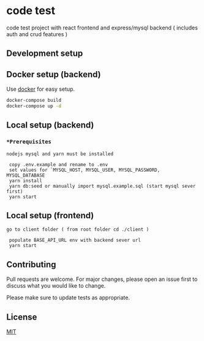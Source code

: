 # code test

code test project with react frontend and express/mysql backend ( includes auth and crud features )

## Development setup

## Docker setup (backend)

Use [docker](https://www.docker.com/products/docker-desktop/) for easy setup.

```bash
docker-compose build
docker-compose up -d
```

## Local setup (backend)

### `*Prerequisites`

`nodejs mysql and yarn must be installed`

```
 copy .env.example and rename to .env
 set values for `MYSQL_HOST, MYSQL_USER, MYSQL_PASSWORD, MYSQL_DATABASE
 yarn install
 yarn db:seed or manually import mysql.example.sql (start mysql sever first)
 yarn start
```

## Local setup (frontend)
`go to client folder ( from root folder cd ./client )`
```
 populate BASE_API_URL env with backend sever url
 yarn start
```

## Contributing

Pull requests are welcome. For major changes, please open an issue first
to discuss what you would like to change.

Please make sure to update tests as appropriate.

## License

[MIT](https://choosealicense.com/licenses/mit/)
